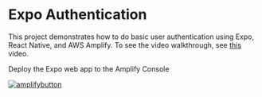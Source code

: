# Expo Authentication    

This project demonstrates how to do basic user authentication using Expo, React Native, and AWS Amplify. To see the video walkthrough, see [this](https://www.youtube.com/watch?v=5uPNmq8TUoA) video.    


Deploy the Expo web app to the Amplify Console

[![amplifybutton](https://oneclick.amplifyapp.com/button.svg)](https://console.aws.amazon.com/amplify/home#/deploy?repo=https://github.com/dabit3/expo-user-authentication)
